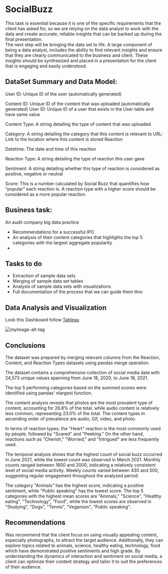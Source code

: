# SocialBuzz
 This task is essential because it is one of the specific requirements that the client has asked for, so we are relying on the data analyst to work with the data and create accurate, reliable insights that can be backed up during the final presentation.  
 The next step will be bringing the data set to life. A large component of being a data analyst, includes the ability to find relevant insights and ensure that they are clearly communicated to the business and client. These insights should be synthesized and placed in a presentation for the client that is engaging and easily understood.  
 
## DataSet Summary and Data Model:
User ID: Unique ID of the user (automatically generated)   

Content ID: Unique ID of the content that was uploaded (automatically generated) User ID: Unique ID of a user that exists in the User table and have same value

Content Type: A string detailing the type of content that was uploaded

Category: A string detailing the category that this content is relevant to URL: Link to the location where this content is stored Reaction

Datetime: The date and time of this reaction  

Reaction Type: A string detailing the type of reaction this user gave

Sentiment: A string detailing whether this type of reaction is considered as positive, negative or neutral

Score: This is a number calculated by Social Buzz that quantifies how “popular” each reaction is. A reaction type with a higher score should be considered as a more popular reaction.


## Business task:
An audit company big data practice 

+ Recommendations for a successful IPO  
+ An analysis of their content categories that highlights the top 5 categories with the largest aggregate popularity
+ 
## Tasks to do
+ Extraction of sample data sets  
+ Merging of sample data set tables    
+ Analysis of sample data sets with visualizations
+ Full documentation of the process that we can guide them thro


## Data Analysis and Visualization

Look this Dashboard follow [Tableau](https://public.tableau.com/views/SosialBuzzDashboard_16984171453280/SocialBuzz3?:language=en-US&:display_count=n&:origin=viz_share_link)  

![myimage-alt-tag](url-to-image)

## Conclusions
The dataset was prepared by merging relevant columns from the Reaction, Content, and Reaction Types datasets using pandas merge operation.  

The dataset contains a comprehensive collection of social media data with 24,573 unique values spanning from June 18, 2020, to June 18, 2021.  

The top 5 performing categories based on the summed scores were identified using pandas' nlargest function.  

The content analysis reveals that photos are the most prevalent type of content, accounting for 26.8% of the total, while audio content is relatively less common, representing 23.0% of the total. The content types in ascending order of prevalence are audio, Gif, video, and photo.  

In terms of reaction types, the "Heart" reaction is the most commonly used by people, followed by "Scared" and "Peeking." On the other hand, reactions such as "Cherish," "Worried," and "Intrigued" are less frequently used.  

The temporal analysis shows that the highest count of social buzz occurred in June 2021, while the lowest count was observed in March 2021. Monthly counts ranged between 1600 and 2000, indicating a relatively consistent level of social media activity. Weekly counts varied between 430 and 500, suggesting regular engagement throughout the analyzed period.  

The category "Animals" has the highest score, indicating a positive sentiment, while "Public speaking" has the lowest score. The top 5 categories with the highest mean scores are "Animals," "Science", "Healthy eating", "Technology", "Food", while the lowest scores are observed in "Studying", "Dogs", "Tennis", "Veganism", "Public speaking".  

## Recommendations  

Was recommend that the client focus on using visually appealing content, especially photographs, to attract the target audience. Additionally, they can explore topics related to animals, science, healthy eating, technology, food which have demonstrated positive sentiments and high grade. By understanding the dynamics of interaction and sentiment on social media, a client can optimize their content strategy and tailor it to suit the preferences of their audience.

